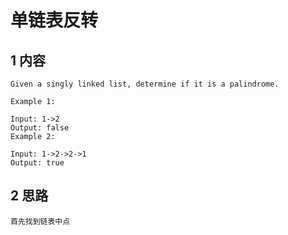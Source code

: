 # 单链表反转

## 1 内容

    Given a singly linked list, determine if it is a palindrome.

    Example 1:

    Input: 1->2
    Output: false
    Example 2:

    Input: 1->2->2->1
    Output: true

## 2 思路

    首先找到链表中点